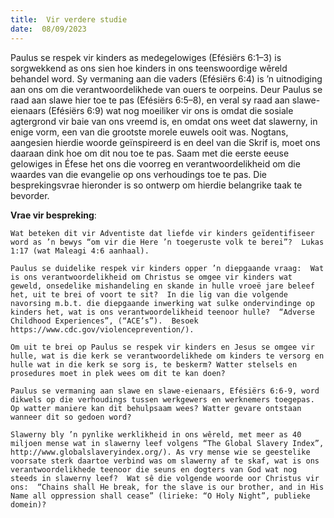 ```yaml
---
title:  Vir verdere studie
date:  08/09/2023
---
```


Paulus se respek vir kinders as medegelowiges (Efésiërs 6:1–3) is sorgwekkend as ons sien hoe kinders in ons teenswoordige wêreld behandel word. Sy vermaning aan die vaders (Efésiërs 6:4) is ’n uitnodiging aan ons om die verantwoordelikhede van ouers te oorpeins. Deur Paulus se raad aan slawe hier toe te pas (Efésiërs 6:5–8), en veral sy raad aan slawe-eienaars (Efésiërs 6:9) wat nog moeiliker vir ons is omdat die sosiale agtergrond vir baie van ons vreemd is, en omdat ons weet dat slawerny, in enige vorm, een van die grootste morele euwels ooit was. Nogtans, aangesien hierdie woorde geïnspireerd is en deel van die Skrif is, moet ons daaraan dink hoe om dit nou toe te pas. Saam met die eerste eeuse gelowiges in Éfese het ons die voorreg en verantwoordelikheid om die waardes van die evangelie op ons verhoudings toe te pas. Die besprekingsvrae hieronder is so ontwerp om hierdie belangrike taak te bevorder.

**Vrae vir bespreking**:

`Wat beteken dit vir Adventiste dat liefde vir kinders geïdentifiseer word as ’n bewys “om vir die Here ’n toegeruste volk te berei”?  Lukas 1:17 (wat Maleagi 4:6 aanhaal).`

`Paulus se duidelike respek vir kinders opper ’n diepgaande vraag:  Wat is ons verantwoordelikheid om Christus se omgee vir kinders wat geweld, onsedelike mishandeling en skande in hulle vroeë jare beleef het, uit te brei of voort te sit?  In die lig van die volgende navorsing m.b.t. die diepgaande inwerking wat sulke ondervindinge op kinders het, wat is ons verantwoordelikheid teenoor hulle?  “Adverse Childhood Experiences”, (“ACE’s”).  Besoek https://www.cdc.gov/violenceprevention/).`

`Om uit te brei op Paulus se respek vir kinders en Jesus se omgee vir hulle, wat is die kerk se verantwoordelikhede om kinders te versorg en hulle wat in die kerk se sorg is, te beskerm? Watter stelsels en prosedures moet in plek wees om dit te kan doen?`

`Paulus se vermaning aan slawe en slawe-eienaars, Efésiërs 6:6-9, word dikwels op die verhoudings tussen werkgewers en werknemers toegepas. Op watter maniere kan dit behulpsaam wees? Watter gevare ontstaan wanneer dit so gedoen word?`

`Slawerny bly ’n pynlike werklikheid in ons wêreld, met meer as 40 miljoen mense wat in slawerny leef volgens “The Global Slavery Index”, http://www.globalslaveryindex.org/). As vry mense wie se geestelike voorsate sterk daartoe verbind was om slawerny af te skaf, wat is ons verantwoordelikhede teenoor die seuns en dogters van God wat nog steeds in slawerny leef?  Wat sê die volgende woorde oor Christus vir ons:  “Chains shall He break, for the slave is our brother, and in His Name all oppression shall cease” (lirieke: “O Holy Night”, publieke domein)?`